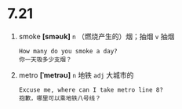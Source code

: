 # 7.21


1. smoke **[sməʊk]** `n` （燃烧产生的）烟；抽烟 `v` 抽烟
    ```
    How many do you smoke a day?
    你一天吸多少支烟？
    ```

2. metro **[ˈmetrəʊ]** `n` 地铁 `adj` 大城市的
    ```
    Excuse me, where can I take metro line 8?
    抱歉，哪里可以乘地铁八号线？
    ```
